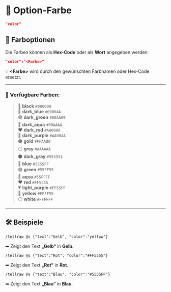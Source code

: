 # 🎨 Option-Farbe

```json
"color"
```

## 📌 Farboptionen
Die Farben können als **Hex-Code** oder als **Wort** angegeben werden:
```json
"color":"<Farbe>"
```
💡 **\<Farbe>** wird durch den gewünschten Farbnamen oder Hex-Code ersetzt.

---

### 🌈 Verfügbare Farben:
> 🖤 **black** `#000000`  
> 🔵 **dark_blue** `#0000AA`  
> 🟢 **dark_green** `#00AA00`  
> 🔷 **dark_aqua** `#00AAAA`  
> ❤️ **dark_red** `#AA0000`  
> 💜 **dark_purple** `#AA00AA`  
> 🟠 **gold** `#FFAA00`  
> ⚪ **gray** `#AAAAAA`  
> ⚫ **dark_gray** `#555555`  
> 🔵 **blue** `#5555FF`  
> 🟢 **green** `#55FF55`  
> 🔷 **aqua** `#55FFFF`  
> ❤️ **red** `#FF5555`  
> 💗 **light_purple** `#FF55FF`  
> 💛 **yellow** `#FFFF55`  
> ⚪ **white** `#FFFFFF`

---

## 🛠 Beispiele
```mcfunction
/tellraw @s {"text":"Gelb", "color":"yellow"}
```
➡ Zeigt den Text **„Gelb“** in **Gelb**.

```mcfunction
/tellraw @s {"text":"Rot", "color":"#FF5555"}
```
➡ Zeigt den Text **„Rot“** in **Rot**.

```mcfunction
/tellraw @s {"text":"Blau", "color":"#5555FF"}
```
➡ Zeigt den Text **„Blau“** in **Blau**.
